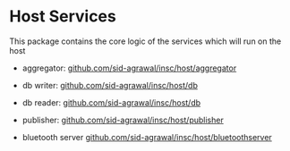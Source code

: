 # Host Services	

This package contains the core logic of the services which will run on the host



* aggregator: [github.com/sid-agrawal/insc/host/aggregator](github.com/sid-agrawal/insc/host/aggregator)

* db writer: [github.com/sid-agrawal/insc/host/db](github.com/sid-agrawal/insc/host/db)
* db reader: [github.com/sid-agrawal/insc/host/db](github.com/sid-agrawal/insc/host/db)
* publisher: [github.com/sid-agrawal/insc/host/publisher](github.com/sid-agrawal/insc/host/publisher)
* bluetooth server [github.com/sid-agrawal/insc/host/bluetoothserver](github.com/sid-agrawal/insc/host/bluetoothserver)

